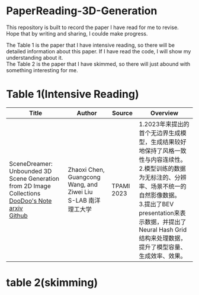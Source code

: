 # PaperReading-3D-Generation
<p>This repository is built to record the paper I have read for me to revise.<br>  Hope that by writing and sharing, I coulde make progress.</p>
<P> 
The Table 1 is the paper that I have intensive reading, so there will be detailed information about this paper. If I have read the code, I will show my understanding about it.<br>
The Table 2 is the paper that I have skimmed, so there will just abound with something interesting for me.<br>

# Table 1(Intensive Reading) 
| Title | Author | Source | Overview |
| ---   | ---     | --- | ---|
|SceneDreamer: Unbounded 3D Scene Generation from 2D Image Collections<br> [DooDoo's Note](https://github.com/Tidalillusion/PaperReading-3D-Generation-/blob/main/Read/SceneDreamer.md)<br>[arxiv](https://arxiv.org/abs/2302.01330#)<br>[Github](https://github.com/FrozenBurning/SceneDreamer)|Zhaoxi Chen, Guangcong Wang, and Ziwei Liu<br>S-LAB 南洋理工大学|TPAMI 2023|1.2023年来提出的首个无边界生成模型，生成结果较好地保持了风格一致性与内容连续性。<br>2.模型训练的数据为无标注的、分辨率、场景不统一的自然影像数据。<br>3.提出了BEV presentation来表示数据，并提出了Neural Hash Grid结构来处理数据，提升了模型容量、生成效率、效果。|




# table 2(skimming)
